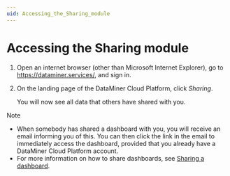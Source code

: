 ```yaml
---
uid: Accessing_the_Sharing_module
---
```


# Accessing the Sharing module

1. Open an internet browser (other than Microsoft Internet Explorer), go to
<https://dataminer.services/>, and sign in.

2. On the landing page of the DataMiner Cloud Platform, click *Sharing*.

    You will now see all data that others have shared with you.

> [!NOTE]
> - When somebody has shared a dashboard with you, you will receive an email informing you of this. You can then click the link in the email to immediately access the dashboard, provided that you already have a DataMiner Cloud Platform account.
> - For more information on how to share dashboards, see [Sharing a dashboard](xref:Sharing_a_dashboard).
